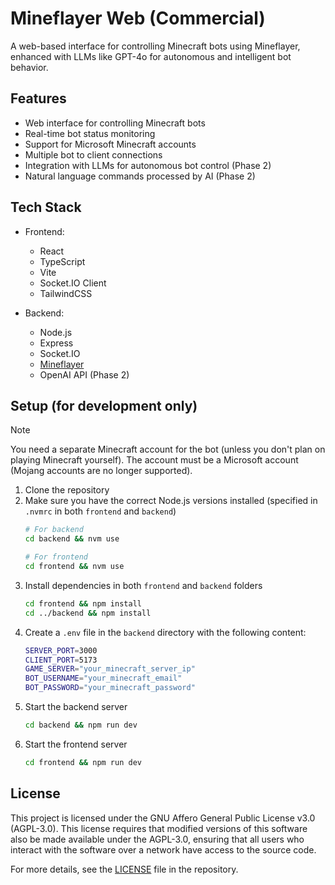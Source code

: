 # Mineflayer Web (Commercial)

A web-based interface for controlling Minecraft bots using Mineflayer, enhanced with LLMs like GPT-4o for autonomous and intelligent bot behavior.

## Features

- Web interface for controlling Minecraft bots
- Real-time bot status monitoring
- Support for Microsoft Minecraft accounts
- Multiple bot to client connections
- Integration with LLMs for autonomous bot control (Phase 2)
- Natural language commands processed by AI (Phase 2)

## Tech Stack

- Frontend:
  - React
  - TypeScript
  - Vite
  - Socket\.IO Client
  - TailwindCSS
  
- Backend:
  - Node.js
  - Express
  - Socket\.IO
  - [Mineflayer](https://github.com/PrismarineJS/mineflayer)
  - OpenAI API (Phase 2)

## Setup (for development only)

> [!NOTE]
> You need a separate Minecraft account for the bot (unless you don't plan on playing Minecraft yourself). The account must be a Microsoft account (Mojang accounts are no longer supported).


1. Clone the repository
2. Make sure you have the correct Node.js versions installed (specified in `.nvmrc` in both `frontend` and `backend`)
   ```bash
   # For backend
   cd backend && nvm use

   # For frontend 
   cd frontend && nvm use
   ```
3. Install dependencies in both `frontend` and `backend` folders
   ```bash
   cd frontend && npm install
   cd ../backend && npm install
   ```
4. Create a `.env` file in the `backend` directory with the following content:
   ```bash
   SERVER_PORT=3000
   CLIENT_PORT=5173
   GAME_SERVER="your_minecraft_server_ip"
   BOT_USERNAME="your_minecraft_email"
   BOT_PASSWORD="your_minecraft_password"
   ```
5. Start the backend server
   ```bash
   cd backend && npm run dev
   ```
6. Start the frontend server
   ```bash
   cd frontend && npm run dev
   ```


## License

This project is licensed under the GNU Affero General Public License v3.0 (AGPL-3.0). This license requires that modified versions of this software also be made available under the AGPL-3.0, ensuring that all users who interact with the software over a network have access to the source code.

For more details, see the [LICENSE](LICENSE) file in the repository.
